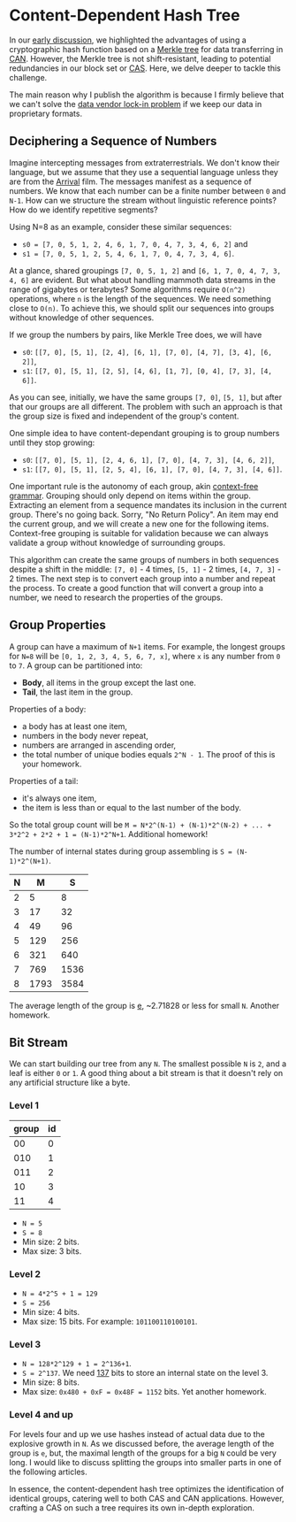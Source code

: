 # Content-Dependent Hash Tree

In our [early discussion](some-aspects-of-merkle-tree.md), we highlighted the advantages of using a cryptographic hash function based on a [Merkle tree](https://en.wikipedia.org/wiki/Merkle_tree) for data transferring in [CAN](https://en.wikipedia.org/wiki/Content-addressable_network). However, the Merkle tree is not shift-resistant, leading to potential redundancies in our block set or [CAS](https://en.wikipedia.org/wiki/Content-addressable_storage). Here, we delve deeper to tackle this challenge.

The main reason why I publish the algorithm is because I firmly believe that we can't solve the [data vendor lock-in problem](data-vendor-lock-in.md) if we keep our data in proprietary formats. 

## Deciphering a Sequence of Numbers

Imagine intercepting messages from extraterrestrials. We don't know their language, but we assume that they use a sequential language unless they are from the [Arrival](https://en.wikipedia.org/wiki/Arrival_(film)) film. The messages manifest as a sequence of numbers. We know that each number can be a finite number between `0` and `N-1`. How can we structure the stream without linguistic reference points? How do we identify repetitive segments?

Using N=8 as an example, consider these similar sequences:
- `s0 = [7, 0, 5, 1, 2, 4, 6, 1, 7, 0, 4, 7, 3, 4, 6, 2]` and
- `s1 = [7, 0, 5, 1, 2, 5, 4, 6, 1, 7, 0, 4, 7, 3, 4, 6]`.

At a glance, shared groupings `[7, 0, 5, 1, 2]` and `[6, 1, 7, 0, 4, 7, 3, 4, 6]` are evident. But what about handling mammoth data streams in the range of gigabytes or terabytes? Some algorithms require `O(n^2)` operations, where `n` is the length of the sequences. We need something close to `O(n)`. To achieve this, we should split our sequences into groups without knowledge of other sequences.

If we group the numbers by pairs, like Merkle Tree does, we will have
- `s0`: `[[7, 0], [5, 1], [2, 4], [6, 1], [7, 0], [4, 7], [3, 4], [6, 2]]`,
- `s1`: `[[7, 0], [5, 1], [2, 5], [4, 6], [1, 7], [0, 4], [7, 3], [4, 6]]`.

As you can see, initially, we have the same groups `[7, 0]`, `[5, 1]`, but after that our groups are all different. The problem with such an approach is that the group size is fixed and independent of the group's content.

One simple idea to have content-dependant grouping is to group numbers until they stop growing:
- `s0`: `[[7, 0], [5, 1], [2, 4, 6, 1], [7, 0], [4, 7, 3], [4, 6, 2]]`,
- `s1`: `[[7, 0], [5, 1], [2, 5, 4], [6, 1], [7, 0], [4, 7, 3], [4, 6]]`.

One important rule is the autonomy of each group, akin [context-free grammar](https://en.wikipedia.org/wiki/Context-free_grammar). Grouping should only depend on items within the group. Extracting an element from a sequence mandates its inclusion in the current group. There's no going back. Sorry, "No Return Policy". An item may end the current group, and we will create a new one for the following items. Context-free grouping is suitable for validation because we can always validate a group without knowledge of surrounding groups.

This algorithm can create the same groups of numbers in both sequences despite a shift in the middle: `[7, 0]` - 4 times, `[5, 1]` - 2 times, `[4, 7, 3]` - 2 times. The next step is to convert each group into a number and repeat the process. To create a good function that will convert a group into a number, we need to research the properties of the groups.

## Group Properties

A group can have a maximum of `N+1` items. For example, the longest groups for `N=8` will be `[0, 1, 2, 3, 4, 5, 6, 7, x]`, where `x` is any number from `0` to `7`.
A group can be partitioned into:
- **Body**, all items in the group except the last one.
- **Tail**, the last item in the group.

Properties of a body:
- a body has at least one item,
- numbers in the body never repeat,
- numbers are arranged in ascending order,
- the total number of unique bodies equals `2^N - 1`. The proof of this is your homework.

Properties of a tail:
- it's always one item,
- the item is less than or equal to the last number of the body.

So the total group count will be `M = N*2^(N-1) + (N-1)*2^(N-2) + ... + 3*2^2 + 2*2 + 1 = (N-1)*2^N+1`. Additional homework!

The number of internal states during group assembling is `S = (N-1)*2^(N+1)`.

|N  |   M|   S|
|---|----|----|
|2  |5   |8   |
|3  |17  |32  |
|4  |49  |96  |
|5  |129 |256 |
|6  |321 |640 |
|7  |769 |1536|
|8  |1793|3584|

The average length of the group is [e](https://en.wikipedia.org/wiki/E_(mathematical_constant)), ~2.71828 or less for small `N`. Another homework.

## Bit Stream

We can start building our tree from any `N`. The smallest possible `N` is `2`, and a leaf is either `0` or `1`. A good thing about a bit stream is that it doesn't rely on any artificial structure like a byte.

### Level 1

|group|id|
|-----|--|
|00   | 0|
|010  | 1|
|011  | 2|
|10   | 3|
|11   | 4|

- `N = 5`
- `S = 8`
- Min size: 2 bits.
- Max size: 3 bits.

### Level 2

- `N = 4*2^5 + 1 = 129`
- `S = 256`
- Min size: 4 bits.
- Max size: 15 bits. For example: `101100110100101`.

### Level 3

- `N = 128*2^129 + 1 = 2^136+1`.
- `S = 2^137`. We need [137](https://en.wikipedia.org/wiki/137_(number)) bits to store an internal state on the level 3.
- Min size: 8 bits.
- Max size: `0x480 + 0xF = 0x48F = 1152` bits. Yet another homework.

### Level 4 and up

For levels four and up we use hashes instead of actual data due to the explosive growth in `N`. As we discussed before, the average length of the group is `e`, but, the maximal length of the groups for a big `N` could be very long. I would like to discuss splitting the groups into smaller parts in one of the following articles. 

In essence, the content-dependent hash tree optimizes the identification of identical groups, catering well to both CAS and CAN applications. However, crafting a CAS on such a tree requires its own in-depth exploration.
